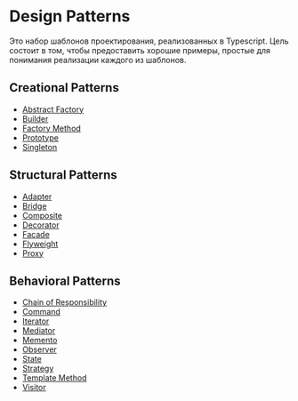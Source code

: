 # Design Patterns

Это набор шаблонов проектирования, реализованных в Typescript.
Цель состоит в том, чтобы предоставить хорошие примеры, простые для понимания
реализации каждого из шаблонов.

## Creational Patterns

- [Abstract Factory](/creational/abstract_factory)
- [Builder](/creational/builder)
- [Factory Method](/creational/factory_method)
- [Prototype](/creational/prototype)
- [Singleton](/creational/singleton)

## Structural Patterns

- [Adapter](/structural/adapter)
- [Bridge](/structural/bridge)
- [Composite](/structural/composite)
- [Decorator](/structural/decorator)
- [Facade](/structural/facade)
- [Flyweight](/structural/flyweight)
- [Proxy](/structural/proxy)

## Behavioral Patterns

- [Chain of Responsibility](/behavioral/chain_of_responsibility)
- [Command](/behavioral/command)
- [Iterator](/behavioral/iterator)
- [Mediator](/behavioral/mediator)
- [Memento](/behavioral/memento)
- [Observer](/behavioral/observer)
- [State](/behavioral/state)
- [Strategy](/behavioral/strategy)
- [Template Method](/behavioral/template_method)
- [Visitor](/behavioral/visitor)
